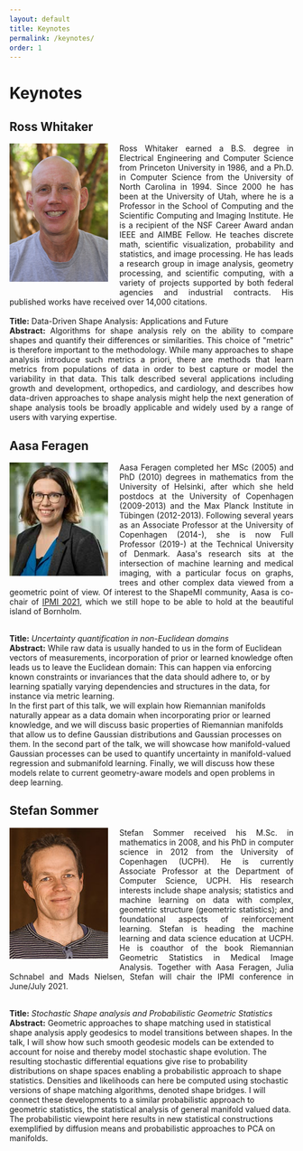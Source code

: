 ```yaml
---
layout: default
title: Keynotes
permalink: /keynotes/
order: 1
---
```

# Keynotes

## Ross Whitaker
<img style="float: left; margin: 0 20px 20px 0;" src="../images/ross_whitaker.jpg" alt="Ross Whitaker">
<p align="justify">Ross Whitaker earned a B.S. degree in Electrical Engineering and Computer Science from Princeton University in 1986, and a Ph.D. in Computer Science from the University of North Carolina in 1994.  Since 2000 he has been at the University of Utah, where he is a Professor in the School of Computing and the Scientific Computing
and Imaging Institute.  He is a recipient of the NSF Career Award andan IEEE and AIMBE Fellow.  He teaches discrete math, scientific visualization, probability and statistics, and image processing. He has leads a research group in image analysis, geometry processing, and scientific computing, with a variety of projects supported by both federal agencies and industrial contracts.  His published works have received over 14,000 citations.<br><br>
<b>Title:</b> Data-Driven Shape Analysis: Applications and Future<br>
<b>Abstract:</b> Algorithms for shape analysis rely on the ability to compare shapes and quantify their differences or similarities.   This choice of "metric" is therefore important to the methodology.  While many approaches to shape analysis introduce such metrics a priori, there are methods that learn metrics from populations of data in order to best capture or model the variability in that data.   This talk described several applications including growth and development, orthopedics, and cardiology, and describes how data-driven approaches to shape analysis might help the next generation of shape analysis tools be broadly applicable and widely used by a range of users with varying expertise. <br></p>

## Aasa Feragen
<img style="float: left; margin: 0 20px 20px 0;" src="../images/aasa_feragen.jpg" alt="Aasa Feragen">
<p align="justify">Aasa Feragen completed her MSc (2005) and PhD (2010) degrees in mathematics from the University of Helsinki, after which she held postdocs at the University of Copenhagen (2009-2013) and the Max Planck Institute in Tübingen (2012-2013). Following several years as an Associate Professor at the University of Copenhagen (2014-), she is now Full Professor (2019-) at the Technical University of Denmark. Aasa's research sits at the intersection of machine learning and medical imaging, with a particular focus on graphs, trees and other complex data viewed from a geometric point of view. Of interest to the ShapeMI community, Aasa is co-chair of <a href="http://ipmi2021.org" target="_blank">IPMI 2021</a>, which we still hope to be able to hold at the beautiful island of Bornholm.<br><br>

<b>Title:</b> <i>Uncertainty quantification in non-Euclidean domains</i><br>
<b>Abstract:</b> While raw data is usually handed to us in the form of Euclidean vectors of measurements, incorporation of prior or learned knowledge often leads us to leave the Euclidean domain: This can happen via enforcing known constraints or invariances that the data should adhere to, or by learning spatially varying dependencies and structures in the data, for instance via metric learning.<br>
In the first part of this talk, we will explain how Riemannian manifolds naturally appear as a data domain when incorporating prior or learned knowledge, and we will discuss basic properties of Riemannian manifolds that allow us to define Gaussian distributions and Gaussian processes on them. In the second part of the talk, we will showcase how manifold-valued Gaussian processes can be used to quantify uncertainty in manifold-valued regression and submanifold learning. Finally, we will discuss how these models relate to current geometry-aware models and open problems in deep learning.<br></p>

## Stefan Sommer
<img style="float: left; margin: 0 20px 20px 0;" src="../images/stefan_sommer.jpg" alt="Stefan Sommer">
<p align="justify">Stefan Sommer received his M.Sc. in mathematics in 2008, and his PhD in computer science in 2012 from the University of Copenhagen (UCPH). He is currently Associate Professor at the Department of Computer Science, UCPH. His research interests include shape analysis; statistics and machine learning on data with complex, geometric structure (geometric statistics); and foundational aspects of reinforcement learning. Stefan is heading the machine learning and data science education at UCPH. He is coauthor of the book Riemannian Geometric Statistics in Medical Image Analysis. Together with Aasa Feragen, Julia Schnabel and Mads Nielsen, Stefan will chair the IPMI conference in June/July 2021.<br><br>

<b>Title:</b> <i>Stochastic Shape analysis and Probabilistic Geometric Statistics</i><br>
<b>Abstract:</b> Geometric approaches to shape matching used in statistical shape analysis apply geodesics to model transitions between shapes. In the talk, I will show how such smooth geodesic models can be extended to account for noise and thereby model stochastic shape evolution. The resulting stochastic differential equations give rise to probability distributions on shape spaces enabling a probabilistic approach to shape statistics. Densities and likelihoods can here be computed using
stochastic versions of shape matching algorithms, denoted shape bridges.
I will connect these developments to a similar probabilistic approach to geometric statistics, the statistical analysis of general manifold valued data. The probabilistic viewpoint here results in new statistical constructions exemplified by diffusion means and probabilistic approaches to PCA on manifolds.<br></p>
